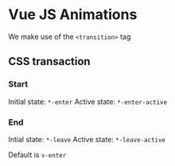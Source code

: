 # Vue JS Animations

We make use of the `<transition>` tag

## CSS transaction

### Start

Initial state: `*-enter`
Active state: `*-enter-active`

### End

Intial state: `*-leave`
Active state: `*-leave-active`

Default is `v-enter`
